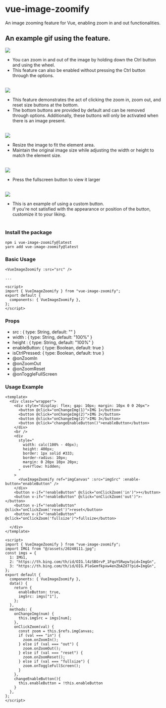 # vue-image-zoomify

An image zooming feature for Vue, enabling zoom in and out functionalities.

## An example gif using the feature.

<img src="https://github.com/jhkim91/vue-image-zoomify/blob/main/src/assets/Wheel_Zoom.gif?raw=true" />

- You can zoom in and out of the image by holding down the Ctrl button and using the wheel.
- This feature can also be enabled without pressing the Ctrl button through the options.<br /><br />

<img src="https://github.com/jhkim91/vue-image-zoomify/blob/main/src/assets/Btn_Zoom.gif?raw=true" />

- This feature demonstrates the act of clicking the zoom in, zoom out, and reset size buttons at the bottom.
- The bottom buttons are provided by default and can be removed through options. Additionally, these buttons will only be activated when there is an image present.<br /><br />

<img src="https://github.com/jhkim91/vue-image-zoomify/blob/main/src/assets/Chrome_Resize.gif?raw=true" />

- Resize the image to fit the element area.
- Maintain the original image size while adjusting the width or height to match the element size.<br /><br />

<img src="https://github.com/jhkim91/vue-image-zoomify/blob/main/src/assets/Fullscreen_Btn.gif?raw=true" />

- Press the fullscreen button to view it larger<br /><br />

<img src="https://github.com/jhkim91/vue-image-zoomify/blob/main/src/assets/Custom_Btn.gif?raw=true" />

- This is an example of using a custom button.  
   If you're not satisfied with the appearance or position of the button, customize it to your liking.<br /><br />

### Install the package

```
npm i vue-image-zoomify@latest
yarn add vue-image-zoomify@latest
```

### Basic Usage

```
<VueImageZoomify :src="src" />

...

<script>
import { VueImageZoomify } from "vue-image-zoomify";
export default {
  components: { VueImageZoomify },
};
</script>
```

### Props

- src : { type: String, default: "" }
- width : { type: String, default: "100%" }
- height : { type: String, default: "100%" }
- enableButton: { type: Boolean, default: true }
- isCtrlPressed: { type: Boolean, default: true }
- @onZoomIn
- @onZoomOut
- @onZoomReset
- @onToggleFullScreen

### Usage Example

```
<template>
  <div class="wrapper">
    <div style="display: flex; gap: 10px; margin: 10px 0 0 20px">
      <button @click="onChangeImg(1)">IMG 1</button>
      <button @click="onChangeImg(2)">IMG 2</button>
      <button @click="onChangeImg(2)">IMG 3</button>
      <button @click="changeEnableButton()">enableButton</button>
    </div>
    <br />
    <div
      style="
        width: calc(100% - 40px);
        height: 400px;
        border: 1px solid #333;
        border-radius: 10px;
        margin: 0 20px 10px 20px;
        overflow: hidden;
      "
    >
      <VueImageZoomify ref="imgCanvas" :src="imgSrc" :enable-button="enableButton" />
    </div>
    <button v-if="!enableButton" @click="onClickZoom('in')">+</button>
    <button v-if="!enableButton" @click="onClickZoom('out')">-</button>
    <button v-if="!enableButton" @click="onClickZoom('reset')">reset</button>
    <button v-if="!enableButton" @click="onClickZoom('fullsize')">fullsize</button>

  </div>
</template>

<script>
import { VueImageZoomify } from "vue-image-zoomify";
import IMG1 from "@/assets/20240111.jpg";
const imgs = {
  1: IMG1,
  2: "https://th.bing.com/th/id/OIG.l4zSBOrvP_1FquYSRwyw?pid=ImgGn",
  3: "https://th.bing.com/th/id/OIG.PleGemfkpxw4enZbAZd7?pid=ImgGn",
};
export default {
  components: { VueImageZoomify },
  data() {
    return {
      enableButton: true,
      imgSrc: imgs["1"],
    };
  },
  methods: {
    onChangeImg(num) {
      this.imgSrc = imgs[num];
    },
    onClickZoom(val) {
      const zoom = this.$refs.imgCanvas;
      if (val === "in") {
        zoom.onZoomIn();
      } else if (val === "out") {
        zoom.onZoomOut();
      } else if (val === "reset") {
        zoom.onZoomReset();
      } else if (val === "fullsize") {
        zoom.onToggleFullScreen();
      }
    },
    changeEnableButton(){
      this.enableButton = !this.enableButton
    }
  },
};
</script>
```
